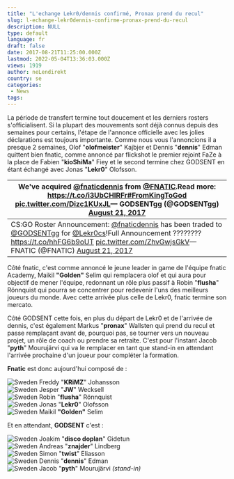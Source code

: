 ```yaml
---
title: "L'echange Lekr0/dennis confirmé, Pronax prend du recul"
slug: l-echange-lekr0dennis-confirme-pronax-prend-du-recul
description: NULL
type: default
language: fr
draft: false
date: 2017-08-21T11:25:00.000Z
lastmod: 2022-05-04T13:36:03.000Z
views: 1919
author: neLendirekt
country: se
categories:
 - News
tags:
---
```

La période de transfert termine tout doucement et les derniers rosters s'officialisent. Si la plupart des mouvements sont déjà connus depuis des semaines pour certains, l'étape de l'annonce officielle avec les jolies déclarations est toujours importante. Comme nous vous l'annoncions il a presque 2 semaines, Olof "**olofmeister**" Kajbjer et Dennis "**dennis**" Edman quittent bien fnatic, comme annoncé par flickshot le premier rejoint FaZe à la place de Fabien "**kioShiMa**" Fiey et le second termine chez GODSENT en étant échangé avec Jonas "**Lekr0**" Olofsson.

| We've acquired [@fnaticdennis](https://twitter.com/fnaticdennis) from [@FNATIC](https://twitter.com/FNATIC).Read more: <https://t.co/i3UbCHlRFr>[#FromKingToGod](https://twitter.com/hashtag/FromKingToGod?src=hash) [pic.twitter.com/Dizc1KUxJL](https://t.co/Dizc1KUxJL)— GODSENTgg (@GODSENTgg) [August 21, 2017](https://twitter.com/GODSENTgg/status/899572062284656640)                |
| -------------------------------------------------------------------------------------------------------------------------------------------------------------------------------------------------------------------------------------------------------------------------------------------------------------------------------------------------------------------------------------------- |
| CS:GO Roster Announcement: [@fnaticdennis](https://twitter.com/fnaticdennis) has been traded to [@GODSENTgg](https://twitter.com/GODSENTgg) for [@Lekr0cs](https://twitter.com/Lekr0cs)!Full Announcement ???????? <https://t.co/hhFG6b9oUT> [pic.twitter.com/ZhvGwjsGkV](https://t.co/ZhvGwjsGkV)— FNATIC (@FNATIC) [August 21, 2017](https://twitter.com/FNATIC/status/899572034639990785) |

Côté fnatic, c'est comme annoncé le jeune leader in game de l'équipe fnatic Academy, Maikil **"Golden"** Selim qui remplacera olof et qui aura pour objectif de mener l'équipe, redonnant un rôle plus passif à Robin "**flusha**" Rönnquist qui pourra se concentrer pour redevenir l'uns des meilleurs joueurs du monde. Avec cette arrivée plus celle de Lekr0, fnatic termine son mercato.

Côté GODSENT cette fois, en plus du départ de Lekr0 et de l'arrivée de dennis, c'est également Markus "**pronax**" Wallsten qui prend du recul et passe remplaçant avant de, pourquoi pas, se tourner vers un nouveau projet, un rôle de coach ou prendre sa retraite. C'est pour l'instant Jacob "**pyth**" Mourujärvi qui va le remplacer en tant que stand-in en attendant l'arrivée prochaine d'un joueur pour compléter la formation.

**Fnatic** est donc aujourd'hui composé de :

![Sweden](/images/countries/se.svg)⁠ Freddy "**KRiMZ**" Johansson  
![Sweden](/images/countries/se.svg)⁠ Jesper "**JW**" Wecksell  
![Sweden](/images/countries/se.svg)⁠ Robin "**flusha**" Rönnquist  
![Sweden](/images/countries/se.svg)⁠ Jonas "**Lekr0**" Olofsson  
![Sweden](/images/countries/se.svg)⁠ Maikil **"Golden"** Selim

Et en attendant, **GODSENT** c'est :

![Sweden](/images/countries/se.svg)⁠ Joakim "**disco doplan**" Gidetun  
![Sweden](/images/countries/se.svg)⁠ Andreas "**znajder**" Lindberg  
![Sweden](/images/countries/se.svg)⁠ Simon "**twist**" Eliasson  
![Sweden](/images/countries/se.svg)⁠ Dennis "**dennis**" Edman  
![Sweden](/images/countries/se.svg)⁠ Jacob "**pyth**" Mourujärvi _(stand-in)_
